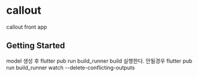 # callout

callout front app

## Getting Started

model 생성 후
flutter pub run build_runner build
실행한다.
안될경우
flutter pub run build_runner watch --delete-conflicting-outputs